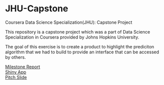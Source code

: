# JHU-Capstone
Coursera Data Science Specialization(JHU): Capstone Project


This repository is a capstone project which was a part of Data Science Specialization in Coursera provided by Johns Hopkins University. 

The goal of this exercise is to create a product to highlight the prediciton algorithm that we had to build to provide an interface that can be accessed by others. 




[Milestone Report](https://rpubs.com/shovitraj/638777)  
[Shiny App](https://shovitraj.shinyapps.io/ShinyWordPred/)  
[Pitch Slide](https://rpubs.com/shovitraj/CapstoneFinal)  